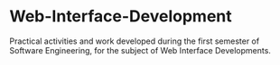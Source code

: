 # Web-Interface-Development
Practical activities and work developed during the first semester of Software Engineering, for the subject of Web Interface Developments.
